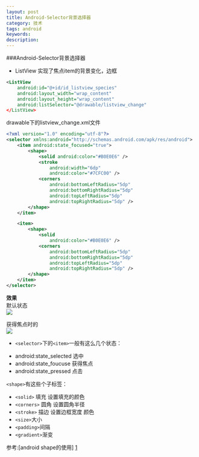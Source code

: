 ```yaml
---
layout: post
title: Android-Selector背景选择器
category: 技术
tags: android
keywords: 
description: 
---  
```

###Android-Selector背景选择器  
- ListView  实现了焦点item的背景变化，边框

``` xml
<ListView
	android:id="@+id/id_listview_species"
    android:layout_width="wrap_content"
    android:layout_height="wrap_content"
    android:listSelector="@drawable/listview_change"
</ListView>
```
drawable下的listview_change.xml文件  

``` xml
<?xml version="1.0" encoding="utf-8"?>
<selector xmlns:android="http://schemas.android.com/apk/res/android">
	<item android:state_focused="true">
        <shape>
            <solid android:color="#B0E0E6" />
            <stroke 
	            android:width="6dp" 
	            android:color="#7CFC00" />
	        <corners 
				android:bottomLeftRadius="5dp"
				android:bottomRightRadius="5dp" 
				android:topLeftRadius="5dp" 
				android:topRightRadius="5dp" />
        </shape>
    </item>

    <item>
        <shape>
            <solid 
	            android:color="#B0E0E6" />
            <corners 
	            android:bottomLeftRadius="5dp" 
	            android:bottomRightRadius="5dp" 
	            android:topLeftRadius="5dp" 
	            android:topRightRadius="5dp" />
        </shape>
    </item>
</selector>
```

**效果**  
默认状态  
![](http://7xkxii.com1.z0.glb.clouddn.com/20151209list_default.jpg?imageMogr2/thumbnail/!50p)

获得焦点时的  
![](http://7xkxii.com1.z0.glb.clouddn.com/20151209list_fouc.jpg?imageMogr2/thumbnail/!50p)



- `<selector>`下的`<item>`一般有这么几个状态：  
 + android:state_selected   选中  
 + android:state_foucuse    获得焦点  
 + android:state_pressed    点击  



`<shape>`有这些个子标签：  
- `<solid>` 填充 设置填充的颜色  
- `<corners>` 圆角 设置圆角半径   
- `<stroke>` 描边 设置边框宽度 颜色  
- `<size>`大小  
- `<padding>`间隔  
- `<gradient>`渐变



参考:[android shape的使用] [1]

[1]: http://www.cnblogs.com/cyanfei/archive/2012/07/27/2612023.html